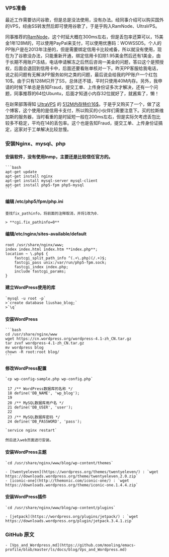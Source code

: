 ### VPS准备

最近工作需要访问谷歌，但是总是没法使用，没有办法。经同事介绍可以购买国外的VPS，经由SS转发然后即可使用谷歌了，于是乎购入RamNode、UltraVPS。

同事推荐的[RamNode](http://ramnode.com/)，这个时延大概在300ms左右，但是丢包率还算可以，15美金1年128M的，可以使用PayPal来支付，可以使用优惠码：WOWSSD5。个人的PP账户是在2013年注册的，但是需要绑定信用卡比较戒备，所以就没有使用，现在为了谷歌没办法，只能重新开通，绑定信用卡扣除1.95美金然后还有1美金，由于长期不用账户冻结，电话申请解冻之后然后咨询一美金的问题，答曰这个是预授权，后面会退回到信用卡中，后面还要看账单核对一下。昨天PP客服给我电话，说之前问题有无解决PP服务如何之类的问题，最后说会给我的PP账户一个红包10$。由于只有128M只开了SS，总体还不错，平时只使用40M内存。另外，我申请的时候下单总是告知Fraud，提交工单、上传身份证多次才解决，还有一个问题，同事推荐的64位Ubuntu，后面才知道小内存32位就好了，就酱紫了，懒！

在赵荣部落得知 [UltraVPS](http://ultravps.com) 的 [512M内存特价16$](http://www.zrblog.net/13754.html)。于是乎又购买了一个，做了这个博客，这个使用的是信用卡支付，所以购买的小伙伴们需要注意下。买的拉斯维加斯的服务器，当时看重的是时延短一般在200ms左右，但是实际欠考虑丢包比较多不稳定，平均在14的丢包率。这个也是告知Fraud，提交工单、上传身份证搞定，这家对于工单解决比较怠慢。 

### 安装Nginx、mysql、php

#### 安装软件，没有使用lnmp，主要还是比较信任官方的。

	```bash
    apt-get update  
    apt-get install nginx  
    apt-get install mysql-server mysql-client    
    apt-get install php5-fpm php5-mysql  
	```

#### 编辑 /etc/php5/fpm/php.ini

    查找fix_pathinfo，将前面的注释取消，并将1改为0.

    > **cgi.fix_pathinfo=0**

#### 编辑/etc/nginx/sites-available/default

	root /usr/share/nginx/www;  
	index index.html index.htm **index.php**;  
	location ~ \.php$ {  
       	fastcgi_split_path_info ^(.+\.php)(/.+)$;  
       	fastcgi_pass unix:/var/run/php5-fpm.sock;  
       	fastcgi_index index.php;  
		include fastcgi_params;  
	}

#### 建立WordPress使用的库

    `mysql -u root -p`
	>`create database liushao_blog;`  
	>`\q`

#### 安装WordPress

	```bash
    cd /usr/share/nginx/www  
    wget https://cn.wordpress.org/wordpress-4.1-zh_CN.tar.gz  
    tar zvxf wordpress-4.1-zh_CN.tar.gz  
    mv wordpress blog  
    chown -R root:root blog/  
    ```

#### 修改WordPress配置

	`cp wp-config-sample.php wp-config.php`	

     17 /** WordPress数据库的名称 */
     18 define('DB_NAME', 'wp_blog');
     19 
     20 /** MySQL数据库用户名 */
     21 define('DB_USER', 'user');
     22 
     23 /** MySQL数据库密码 */
     24 define('DB_PASSWORD', 'pass');

	`service nginx restart`  

	然后进入web页面进行安装。


#### 安装WordPress主题

	`cd /usr/share/nginx/www/blog/wp-content/themes` 

	- [twentyeleven](https://wordpress.org/themes/twentyeleven/) : `wget https://downloads.wordpress.org/theme/twentyeleven.2.0.zip`
	- [iconic-one](http://themonic.com/iconic-one/) : `wget https://downloads.wordpress.org/theme/iconic-one.1.4.4.zip`

#### 安装WordPress插件
	
	`cd /usr/share/nginx/www/blog/wp-content/plugins`
	
	- [jetpack](https://wordpress.org/plugins/jetpack/) : `wget https://downloads.wordpress.org/plugin/jetpack.3.4.1.zip`  

### GitHub 原文
	
	- [Vps_and_Wordpress.md](https://github.com/mooling/emacs-profile/blob/master/ls/docs/blog/Vps_and_Wordpress.md) 

    

 